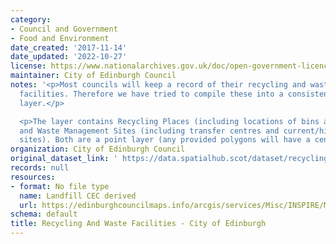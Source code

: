 ```yaml
---
category:
- Council and Government
- Food and Environment
date_created: '2017-11-14'
date_updated: '2022-10-27'
license: https://www.nationalarchives.gov.uk/doc/open-government-licence/version/3/
maintainer: City of Edinburgh Council
notes: '<p>Most councils will keep a record of their recycling and waste management
  facilities. Therefore we have tried to compile these into a consistent national
  layer.</p>

  <p>The layer contains Recycling Places (including locations of bins and centres)
  and Waste Management Sites (including transfer centres and current/historic landfill
  sites). Both are a point layer (any provided polygons will have a centroid created).</p>'
organization: City of Edinburgh Council
original_dataset_link: ' https://data.spatialhub.scot/dataset/recycling_and_waste_facilities-ce'
records: null
resources:
- format: No file type
  name: Landfill CEC derived
  url: https://edinburghcouncilmaps.info/arcgis/services/Misc/INSPIRE/MapServer/WFSServer?
schema: default
title: Recycling And Waste Facilities - City of Edinburgh
---
```

